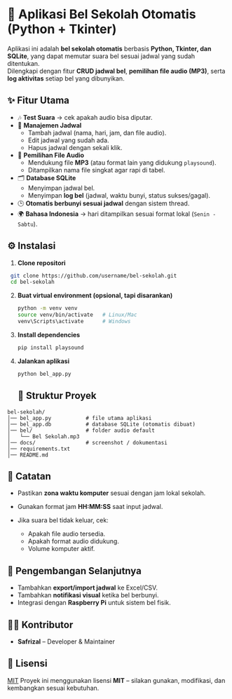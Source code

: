 
# 🔔 Aplikasi Bel Sekolah Otomatis (Python + Tkinter)

Aplikasi ini adalah **bel sekolah otomatis** berbasis **Python, Tkinter, dan SQLite**, yang dapat memutar suara bel sesuai jadwal yang sudah ditentukan.  
Dilengkapi dengan fitur **CRUD jadwal bel**, **pemilihan file audio (MP3)**, serta **log aktivitas** setiap bel yang dibunyikan.



## ✨ Fitur Utama

- 🎶 **Test Suara** → cek apakah audio bisa diputar.
- 📅 **Manajemen Jadwal**  
  - Tambah jadwal (nama, hari, jam, dan file audio).  
  - Edit jadwal yang sudah ada.  
  - Hapus jadwal dengan sekali klik.  
- 📂 **Pemilihan File Audio**  
  - Mendukung file **MP3** (atau format lain yang didukung `playsound`).  
  - Ditampilkan nama file singkat agar rapi di tabel.  
- 🗂️ **Database SQLite**  
  - Menyimpan jadwal bel.  
  - Menyimpan **log bel** (jadwal, waktu bunyi, status sukses/gagal).  
- 🕒 **Otomatis berbunyi sesuai jadwal** dengan sistem thread.  
- 🌍 **Bahasa Indonesia** → hari ditampilkan sesuai format lokal (`Senin - Sabtu`).


## ⚙️ Instalasi

1. **Clone repositori**

```bash
 git clone https://github.com/username/bel-sekolah.git
 cd bel-sekolah
```
2. **Buat virtual environment (opsional, tapi disarankan)**
   ```bash
   python -m venv venv
   source venv/bin/activate   # Linux/Mac
   venv\Scripts\activate      # Windows
    ```
3. **Install dependencies**

   ```bash
   pip install playsound
    ```
4. **Jalankan aplikasi**

   ```bash
   python bel_app.py
    ```
    ## 📂 Struktur Proyek

```
bel-sekolah/
│── bel_app.py           # file utama aplikasi
│── bel_app.db           # database SQLite (otomatis dibuat)
│── bel/                 # folder audio default
│   └── Bel Sekolah.mp3
│── docs/                # screenshot / dokumentasi
│── requirements.txt
│── README.md
```
## 📝 Catatan

* Pastikan **zona waktu komputer** sesuai dengan jam lokal sekolah.
* Gunakan format jam **HH\:MM\:SS** saat input jadwal.
* Jika suara bel tidak keluar, cek:

  * Apakah file audio tersedia.
  * Apakah format audio didukung.
  * Volume komputer aktif.

## 📌 Pengembangan Selanjutnya

* Tambahkan **export/import jadwal** ke Excel/CSV.
* Tambahkan **notifikasi visual** ketika bel berbunyi.
* Integrasi dengan **Raspberry Pi** untuk sistem bel fisik.
## 👨‍💻 Kontributor

* **Safrizal** – Developer & Maintainer
## 📜 Lisensi
[MIT](https://choosealicense.com/licenses/mit/)
Proyek ini menggunakan lisensi **MIT** – silakan gunakan, modifikasi, dan kembangkan sesuai kebutuhan.

```